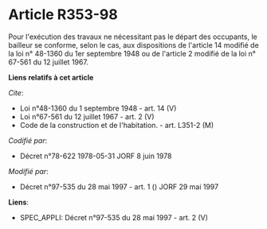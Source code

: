 # Article R353-98

Pour l'exécution des travaux ne nécessitant pas le départ des occupants, le bailleur se conforme, selon le cas, aux
dispositions de l'article 14 modifié de la loi n° 48-1360 du 1er septembre 1948 ou de l'article 2 modifié de la loi n° 67-561
du 12 juillet 1967.

**Liens relatifs à cet article**

_Cite_:

  - Loi n°48-1360 du 1 septembre 1948 - art. 14 (V)
  - Loi n°67-561 du 12 juillet 1967 - art. 2 (V)
  - Code de la construction et de l'habitation. - art. L351-2 (M)

_Codifié par_:

  - Décret n°78-622 1978-05-31 JORF 8 juin 1978

_Modifié par_:

  - Décret n°97-535 du 28 mai 1997 - art. 1 () JORF 29 mai 1997

**Liens**:

  - SPEC_APPLI: Décret n°97-535 du 28 mai 1997 - art. 2 (V)

